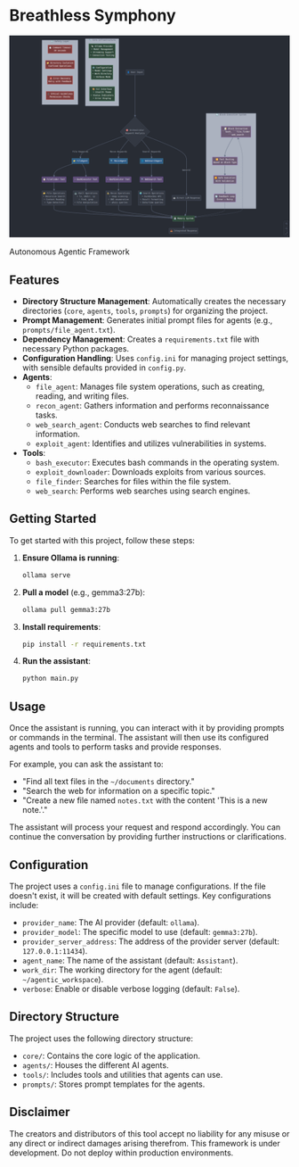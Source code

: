 # Breathless Symphony

![Cover Image](Screenshot%20from%202025-06-02%2013-40-55.png)

Autonomous Agentic Framework

## Features

*   **Directory Structure Management**: Automatically creates the necessary directories (`core`, `agents`, `tools`, `prompts`) for organizing the project.
*   **Prompt Management**: Generates initial prompt files for agents (e.g., `prompts/file_agent.txt`).
*   **Dependency Management**: Creates a `requirements.txt` file with necessary Python packages.
*   **Configuration Handling**: Uses `config.ini` for managing project settings, with sensible defaults provided in `config.py`.
*   **Agents**:
    *   `file_agent`: Manages file system operations, such as creating, reading, and writing files.
    *   `recon_agent`: Gathers information and performs reconnaissance tasks.
    *   `web_search_agent`: Conducts web searches to find relevant information.
    *   `exploit_agent`: Identifies and utilizes vulnerabilities in systems.
*   **Tools**:
    *   `bash_executor`: Executes bash commands in the operating system.
    *   `exploit_downloader`: Downloads exploits from various sources.
    *   `file_finder`: Searches for files within the file system.
    *   `web_search`: Performs web searches using search engines.

## Getting Started

To get started with this project, follow these steps:

1.  **Ensure Ollama is running**:
    ```bash
    ollama serve
    ```
2.  **Pull a model** (e.g., gemma3:27b):
    ```bash
    ollama pull gemma3:27b
    ```
3.  **Install requirements**:
    ```bash
    pip install -r requirements.txt
    ```
4.  **Run the assistant**:
    ```bash
    python main.py
    ```

## Usage

Once the assistant is running, you can interact with it by providing prompts or commands in the terminal. The assistant will then use its configured agents and tools to perform tasks and provide responses.

For example, you can ask the assistant to:

*   "Find all text files in the `~/documents` directory."
*   "Search the web for information on a specific topic."
*   "Create a new file named `notes.txt` with the content 'This is a new note.'."

The assistant will process your request and respond accordingly. You can continue the conversation by providing further instructions or clarifications.

## Configuration

The project uses a `config.ini` file to manage configurations. If the file doesn't exist, it will be created with default settings. Key configurations include:

*   `provider_name`: The AI provider (default: `ollama`).
*   `provider_model`: The specific model to use (default: `gemma3:27b`).
*   `provider_server_address`: The address of the provider server (default: `127.0.0.1:11434`).
*   `agent_name`: The name of the assistant (default: `Assistant`).
*   `work_dir`: The working directory for the agent (default: `~/agentic_workspace`).
*   `verbose`: Enable or disable verbose logging (default: `False`).

## Directory Structure

The project uses the following directory structure:

*   `core/`: Contains the core logic of the application.
*   `agents/`: Houses the different AI agents.
*   `tools/`: Includes tools and utilities that agents can use.
*   `prompts/`: Stores prompt templates for the agents.

## Disclaimer
The creators and distributors of this tool accept no liability for any misuse or any direct or indirect damages arising therefrom.
This framework is under development. Do not deploy within production environments.